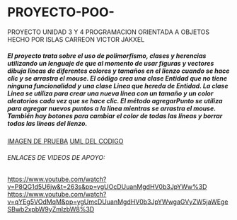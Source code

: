 # PROYECTO-POO-
PROYECTO UNIDAD 3 Y 4  PROGRAMACION ORIENTADA A OBJETOS HECHO POR ISLAS CARREON VICTOR JAKXEL
##### El proyecto trata sobre el uso de polimorfismo, clases y herencias utilizando un lenguaje de que al momento de usar figuras y vectores dibuja líneas de diferentes colores y tamaños en el lienzo cuando se hace clic y se arrastra el mouse. El código crea una clase Entidad que no tiene ninguna funcionalidad y una clase Linea que hereda de Entidad. La clase Linea se utiliza para crear una nueva línea con un tamaño y un color aleatorios cada vez que se hace clic. El método agregarPunto se utiliza para agregar nuevos puntos a la línea mientras se arrastra el mouse. También hay botones para cambiar el color de todas las líneas y borrar todas las líneas del lienzo.

[IMAGEN DE PRUEBA](https://github.com/Jakxel/PROYECTO-POO-#:~:text=Captura%20de%20Pantalla%202023%2D04%2D27%20a%20las%204.03.37%20p.m..png)
[UML DEL CODIGO](https://github.com/Jakxel/PROYECTO-POO-#:~:text=Captura%20de%20Pantalla%202023%2D04%2D27%20a%20las%203.45.00%20p.m..png)

###### ENLACES DE VIDEOS DE APOYO:
https://www.youtube.com/watch?v=P8QG1d5U6jw&t=263s&pp=ygUOcDUuanMgdHV0b3JpYWw%3D
https://www.youtube.com/watch?v=qYEg5VOdMqM&pp=ygUmcDUuanMgdHV0b3JpYWwgaGVyZW5jaWEgeSBwb2xpbW9yZmlzbW8%3D